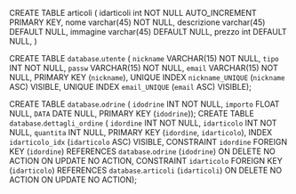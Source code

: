 CREATE TABLE articoli (
idarticoli int NOT NULL AUTO_INCREMENT PRIMARY KEY,
nome varchar(45) NOT NULL,
descrizione varchar(45) DEFAULT NULL,
immagine varchar(45) DEFAULT NULL,
prezzo int DEFAULT NULL,
)


CREATE TABLE `database`.`utente` (
  `nickname` VARCHAR(15) NOT NULL,
  `tipo` INT NOT NULL,
  `passw` VARCHAR(15) NOT NULL,
  `email` VARCHAR(15) NOT NULL,
  PRIMARY KEY (`nickname`),
  UNIQUE INDEX `nickname_UNIQUE` (`nickname` ASC) VISIBLE,
  UNIQUE INDEX `email_UNIQUE` (`email` ASC) VISIBLE);

CREATE TABLE `database`.`odrine` (
  `idodrine` INT NOT NULL,
  `importo` FLOAT NULL,
  `DATA` DATE NULL,
  PRIMARY KEY (`idodrine`));
CREATE TABLE `database`.`dettagli_ordine` (
  `idordine` INT NOT NULL,
  `idarticolo` INT NOT NULL,
  `quantita` INT NULL,
  PRIMARY KEY (`idordine`, `idarticolo`),
  INDEX `idarticolo_idx` (`idarticolo` ASC) VISIBLE,
  CONSTRAINT `idordine`
    FOREIGN KEY (`idordine`)
    REFERENCES `database`.`odrine` (`idodrine`)
    ON DELETE NO ACTION
    ON UPDATE NO ACTION,
  CONSTRAINT `idarticolo`
    FOREIGN KEY (`idarticolo`)
    REFERENCES `database`.`articoli` (`idarticoli`)
    ON DELETE NO ACTION
    ON UPDATE NO ACTION);
